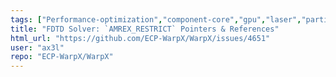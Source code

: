 ```yaml
---
tags: ["Performance-optimization","component-core","gpu","laser","particle-in-cell","physics","pic","plasma","research","simulation"]
title: "FDTD Solver: `AMREX_RESTRICT` Pointers & References"
html_url: "https://github.com/ECP-WarpX/WarpX/issues/4651"
user: "ax3l"
repo: "ECP-WarpX/WarpX"
---
```


